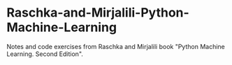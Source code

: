 # Raschka-and-Mirjalili-Python-Machine-Learning
Notes and code exercises from Raschka and Mirjalili book "Python Machine Learning. Second Edition".
